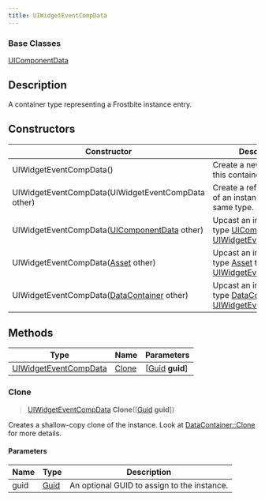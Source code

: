 ```yaml
---
title: UIWidgetEventCompData
---
```

### Base Classes

[UIComponentData](UIComponentData)

## Description

A container type representing a Frostbite instance entry.

## Constructors

| Constructor                                                                      | Description                                                                                                                       |
| -------------------------------------------------------------------------------- | --------------------------------------------------------------------------------------------------------------------------------- |
| UIWidgetEventCompData()                                                          | Create a new instance of this container type.                                                                                     |
| UIWidgetEventCompData(UIWidgetEventCompData other)                               | Create a reference copy of an instance of the same type.                                                                          |
| UIWidgetEventCompData([UIComponentData](UIComponentData) other)                  | Upcast an instance of type [UIComponentData](UIComponentData) to [UIWidgetEventCompData](UIWidgetEventCompData).                  |
| UIWidgetEventCompData([Asset](Asset) other)                                      | Upcast an instance of type [Asset](Asset) to [UIWidgetEventCompData](UIWidgetEventCompData).                                      |
| UIWidgetEventCompData([DataContainer](/vext/ref/shared/class/datacontainer) other) | Upcast an instance of type [DataContainer](/vext/ref/shared/class/datacontainer) to [UIWidgetEventCompData](UIWidgetEventCompData). |

## Methods

| Type                                           | Name            | Parameters                                     |
| ---------------------------------------------- | --------------- | ---------------------------------------------- |
| [UIWidgetEventCompData](UIWidgetEventCompData) | [Clone](#clone) | \[[Guid](/vext/ref/shared/class/guid) **guid**\] |

### Clone

> [UIWidgetEventCompData](UIWidgetEventCompData) **Clone**(\[[Guid](/vext/ref/shared/class/guid) **guid**\])

Creates a shallow-copy clone of the instance. Look at [DataContainer::Clone](/vext/ref/shared/class/datacontainer#clone) for more details.

#### Parameters

| Name | Type         | Description                                 |
| ---- | ------------ | ------------------------------------------- |
| guid | [Guid](Guid) | An optional GUID to assign to the instance. |
